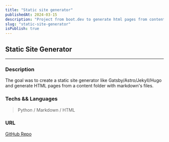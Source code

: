 ```yaml
---
title: "Static site generator"
publishedAt: 2024-03-15
description: "Project from boot.dev to generate html pages from content in markdown format."
slug: "static-site-generator"
isPublish: true
---
```


## Static Site Generator

---

### Description

The goal was to create a static site generator like Gatsby/Astro/Jekyll/Hugo and generate HTML pages from a content folder with markdown's files.

### Techs && Languages

> Python / Markdown / HTML

### URL

[GitHub Repo](https://github.com/tristan-derez/static-site-generator)
